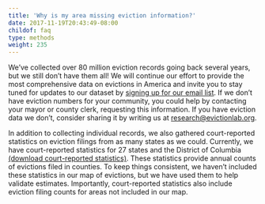 ```yaml
---
title: 'Why is my area missing eviction information?'
date: 2017-11-19T20:43:49-08:00
childof: faq
type: methods
weight: 235
---
```

We’ve collected over 80 million eviction records going back several years, but we still don’t have them all! We will continue our effort to provide the most comprehensive data on evictions in America and invite you to stay tuned for updates to our dataset by <a href="#mc_embed_signup" class="smoothScroll">signing up for our email list</a>. If we don’t have eviction numbers for your community, you could help by contacting your mayor or county clerk, requesting this information. If you have eviction data we don’t, consider sharing it by writing us at <a href="mailto:research@evictionlab.org" target="_blank">research@evictionlab.org</a>.

In addition to collecting individual records, we also gathered court-reported statistics on eviction filings from as many states as we could. Currently, we have court-reported statistics for 27 states and the District of Columbia <a href="#">(download court-reported statistics)</a>. These statistics provide annual counts of evictions filed in counties. To keep things consistent, we haven’t included these statistics in our map of evictions, but we have used them to help validate estimates. Importantly, court-reported statistics also include eviction filing counts for areas not included in our map.


